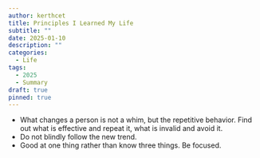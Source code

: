```yaml
---
author: kerthcet
title: Principles I Learned My Life
subtitle: ""
date: 2025-01-10
description: ""
categories:
  - Life
tags:
  - 2025
  - Summary
draft: true
pinned: true
---
```


- What changes a person is not a whim, but the repetitive behavior. Find out what is effective and repeat it, what is invalid and avoid it.
- Do not blindly follow the new trend.
- Good at one thing rather than know three things. Be focused.
